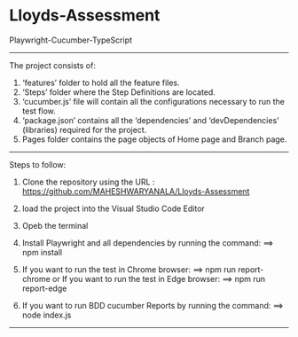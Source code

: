 # Lloyds-Assessment
Playwright-Cucumber-TypeScript

******************************************************************************************************************
The project consists of:
1.	 ‘features’ folder to hold all the feature files.
2.	‘Steps’ folder where the Step Definitions are located.
3.	‘cucumber.js’ file will contain all the configurations necessary to run the test flow.
4.	‘package.json’ contains all the ‘dependencies’ and ‘devDependencies’ (libraries) required for the project.
5.	Pages folder contains the page objects of Home page and Branch page.

******************************************************************************************************************
Steps to follow:

1. Clone the repository using the URL : https://github.com/MAHESHWARYANALA/Lloyds-Assessment
2. load the project into the Visual Studio Code Editor
3. Opeb the terminal
4. Install Playwright and all dependencies by running the command:    ==>    npm install

5. If you want to run the test in Chrome browser:    ==>  npm run report-chrome
      or
   If you want to run the test in Edge browser:      ==> npm run report-edge

6. If you want to run BDD cucumber Reports  by running the command:    ==> node index.js

******************************************************************************************************************
